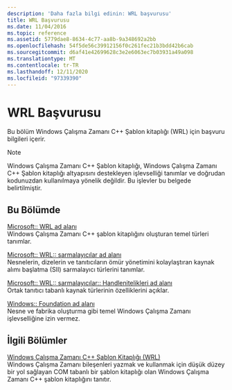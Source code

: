 ```yaml
---
description: 'Daha fazla bilgi edinin: WRL başvurusu'
title: WRL Başvurusu
ms.date: 11/04/2016
ms.topic: reference
ms.assetid: 5779dae8-8634-4c77-aa8b-9a348692a2bb
ms.openlocfilehash: 54f5de56c39912156f0c261fec21b3bdd42b6cab
ms.sourcegitcommit: d6af41e42699628c3e2e6063ec7b03931a49a098
ms.translationtype: MT
ms.contentlocale: tr-TR
ms.lasthandoff: 12/11/2020
ms.locfileid: "97339390"
---
```

# <a name="wrl-reference"></a>WRL Başvurusu

Bu bölüm Windows Çalışma Zamanı C++ Şablon kitaplığı (WRL) için başvuru bilgileri içerir.

> [!NOTE]
> Windows Çalışma Zamanı C++ Şablon kitaplığı, Windows Çalışma Zamanı C++ Şablon kitaplığı altyapısını destekleyen işlevselliği tanımlar ve doğrudan kodunuzdan kullanılmaya yönelik değildir. Bu işlevler bu belgede belirtilmiştir.

## <a name="in-this-section"></a>Bu Bölümde

[Microsoft:: WRL ad alanı](microsoft-wrl-namespace.md)<br/>
Windows Çalışma Zamanı C++ şablon kitaplığını oluşturan temel türleri tanımlar.

[Microsoft:: WRL:: sarmalayıcılar ad alanı](microsoft-wrl-wrappers-namespace.md)<br/>
Nesnelerin, dizelerin ve tanıtıcıların ömür yönetimini kolaylaştıran kaynak alımı başlatma (SII) sarmalayıcı türlerini tanımlar.

[Microsoft:: WRL:: sarmalayıcılar:: Handlenitelikleri ad alanı](microsoft-wrl-wrappers-handletraits-namespace.md)<br/>
Ortak tanıtıcı tabanlı kaynak türlerinin özelliklerini açıklar.

[Windows:: Foundation ad alanı](windows-foundation-namespace.md)<br/>
Nesne ve fabrika oluşturma gibi temel Windows Çalışma Zamanı işlevselliğine izin vermez.

## <a name="related-sections"></a>İlgili Bölümler

[Windows Çalışma Zamanı C++ Şablon Kitaplığı (WRL)](windows-runtime-cpp-template-library-wrl.md)<br/>
Windows Çalışma Zamanı bileşenleri yazmak ve kullanmak için düşük düzey bir yol sağlayan COM tabanlı bir şablon kitaplığı olan Windows Çalışma Zamanı C++ şablon kitaplığını tanıtır.
